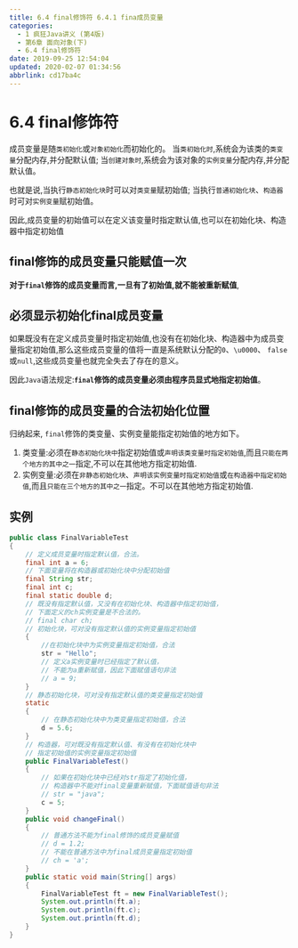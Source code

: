 ```yaml
---
title: 6.4 final修饰符 6.4.1 fina成员变量
categories: 
  - 1 疯狂Java讲义 (第4版)
  - 第6章 面向对象(下)
  - 6.4 final修饰符
date: 2019-09-25 12:54:04
updated: 2020-02-07 01:34:56
abbrlink: cd17ba4c
---
```

# 6.4 final修饰符 #
成员变量是随`类初始化`或`对象初始化`而初始化的。
当`类初始化时`,系统会为该类的`类变量`分配内存,并分配默认值;
当`创建对象时`,系统会为该对象的`实例变量`分配内存,并分配默认值。

也就是说,当执行`静态初始化块`时可以对`类变量`赋初始值;
当执行`普通初始化块`、`构造器`时可对`实例变量`赋初始值。

因此,成员变量的初始值可以在定义该变量时指定默认值,也可以在初始化块、构造器中指定初始值

## final修饰的成员变量只能赋值一次 ##
**对于`final`修饰的成员变量而言,一旦有了初始值,就不能被重新赋值**,

## 必须显示初始化final成员变量 ##
如果既没有在定义成员变量时指定初始值,也没有在初始化块、构造器中为成员变量指定初始值,那么这些成员变量的值将一直是系统默认分配的`0`、`\u0000`、 `false`或`null`,这些成员变量也就完全失去了存在的意义。

因此`Java`语法规定:**`final`修饰的成员变量必须由程序员显式地指定初始值**。

## final修饰的成员变量的合法初始化位置 ##
归纳起来, `final`修饰的类变量、实例变量能指定初始值的地方如下。
1. 类变量:必须在`静态初始化块中`指定初始值或`声明该类变量时指定初始值`,而且`只能在两个地方的其中之一`指定,不可以在其他地方指定初始值.
2. 实例变量:必须在`非静态初始化块`、`声明该实例变量时指定初始值`或`在构造器中指定初始值`,而且`只能在三个地方的其中之一`指定。不可以在其他地方指定初始值.



## 实例 ##
```java
public class FinalVariableTest
{
    // 定义成员变量时指定默认值，合法。
    final int a = 6;
    // 下面变量将在构造器或初始化块中分配初始值
    final String str;
    final int c;
    final static double d;
    // 既没有指定默认值，又没有在初始化块、构造器中指定初始值，
    // 下面定义的ch实例变量是不合法的。
    // final char ch;
    // 初始化块，可对没有指定默认值的实例变量指定初始值
    {
        //在初始化块中为实例变量指定初始值，合法
        str = "Hello";
        // 定义a实例变量时已经指定了默认值，
        // 不能为a重新赋值，因此下面赋值语句非法
        // a = 9;
    }
    // 静态初始化块，可对没有指定默认值的类变量指定初始值
    static
    {
        // 在静态初始化块中为类变量指定初始值，合法
        d = 5.6;
    }
    // 构造器，可对既没有指定默认值、有没有在初始化块中
    // 指定初始值的实例变量指定初始值
    public FinalVariableTest()
    {
        // 如果在初始化块中已经对str指定了初始化值，
        // 构造器中不能对final变量重新赋值，下面赋值语句非法
        // str = "java";
        c = 5;
    }
    public void changeFinal()
    {
        // 普通方法不能为final修饰的成员变量赋值
        // d = 1.2;
        // 不能在普通方法中为final成员变量指定初始值
        // ch = 'a';
    }
    public static void main(String[] args)
    {
        FinalVariableTest ft = new FinalVariableTest();
        System.out.println(ft.a);
        System.out.println(ft.c);
        System.out.println(ft.d);
    }
}
```
